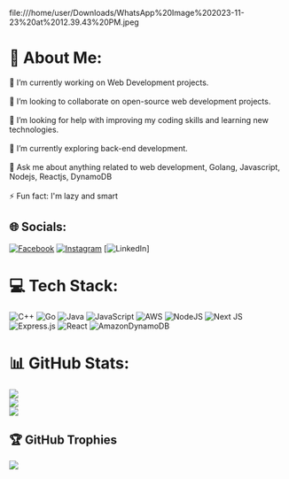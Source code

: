 
file:///home/user/Downloads/WhatsApp%20Image%202023-11-23%20at%2012.39.43%20PM.jpeg





# 💫 About Me:
🔭 I’m currently working on Web Development projects.<br><br>👯 I’m looking to collaborate on open-source web development projects.<br><br>🤝 I’m looking for help with improving my coding skills and learning new technologies.<br><br>🌱 I’m currently exploring back-end development.<br><br>💬 Ask me about anything related to web development, Golang, Javascript, Nodejs, Reactjs, DynamoDB<br><br>⚡ Fun fact: I'm lazy and smart


## 🌐 Socials:
[![Facebook](https://img.shields.io/badge/Facebook-%231877F2.svg?logo=Facebook&logoColor=white)](https://facebook.com/tonmoy.error403) [![Instagram](https://img.shields.io/badge/Instagram-%23E4405F.svg?logo=Instagram&logoColor=white)](https://instagram.com/tonmoy.error.403) [![LinkedIn](https://img.shields.io/badge/LinkedIn-%230077B5.svg?logo=linkedin&logoColor=white)]

# 💻 Tech Stack:
![C++](https://img.shields.io/badge/c++-%2300599C.svg?style=for-the-badge&logo=c%2B%2B&logoColor=white) ![Go](https://img.shields.io/badge/go-%2300ADD8.svg?style=for-the-badge&logo=go&logoColor=white) ![Java](https://img.shields.io/badge/java-%23ED8B00.svg?style=for-the-badge&logo=java&logoColor=white) ![JavaScript](https://img.shields.io/badge/javascript-%23323330.svg?style=for-the-badge&logo=javascript&logoColor=%23F7DF1E) ![AWS](https://img.shields.io/badge/AWS-%23FF9900.svg?style=for-the-badge&logo=amazon-aws&logoColor=white) ![NodeJS](https://img.shields.io/badge/node.js-6DA55F?style=for-the-badge&logo=node.js&logoColor=white) ![Next JS](https://img.shields.io/badge/Next-black?style=for-the-badge&logo=next.js&logoColor=white) ![Express.js](https://img.shields.io/badge/express.js-%23404d59.svg?style=for-the-badge&logo=express&logoColor=%2361DAFB) ![React](https://img.shields.io/badge/react-%2320232a.svg?style=for-the-badge&logo=react&logoColor=%2361DAFB) ![AmazonDynamoDB](https://img.shields.io/badge/Amazon%20DynamoDB-4053D6?style=for-the-badge&logo=Amazon%20DynamoDB&logoColor=white)
# 📊 GitHub Stats:
![](https://github-readme-stats.vercel.app/api?username=Tonmoy404&theme=dark&hide_border=false&include_all_commits=true&count_private=true)<br/>
![](https://github-readme-streak-stats.herokuapp.com/?user=Tonmoy404&theme=dark&hide_border=false)<br/>
![](https://github-readme-stats.vercel.app/api/top-langs/?username=Tonmoy404&theme=dark&hide_border=false&include_all_commits=true&count_private=true&layout=compact)

## 🏆 GitHub Trophies
![](https://github-profile-trophy.vercel.app/?username=Tonmoy404&theme=radical&no-frame=false&no-bg=true&margin-w=4)

<!-- Proudly created with GPRM ( https://gprm.itsvg.in ) -->
